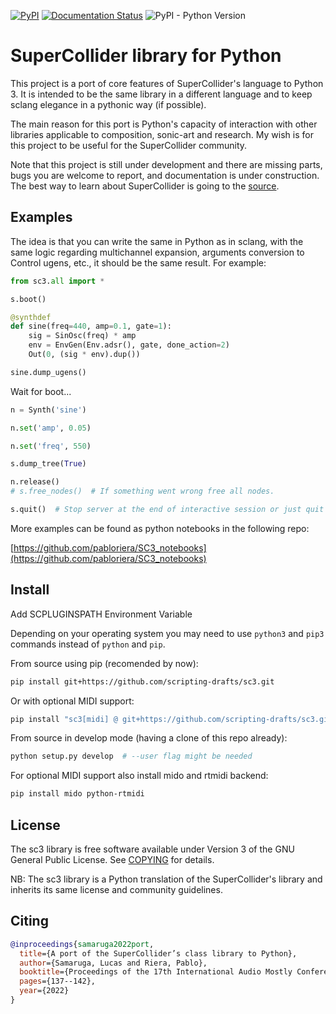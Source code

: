 [![PyPI](https://img.shields.io/pypi/v/sc3)](https://pypi.org/project/sc3)
[![Documentation Status](https://readthedocs.org/projects/sc3/badge/?version=latest)](https://sc3.readthedocs.io/en/latest/?badge=latest)
![PyPI - Python Version](https://img.shields.io/pypi/pyversions/sc3)

SuperCollider library for Python
================================

This project is a port of core features of SuperCollider's language to Python 3. It is intended to be the same library in a different language and to keep sclang elegance in a pythonic way (if possible).

The main reason for this port is Python's capacity of interaction with other libraries applicable to composition, sonic-art and research. My wish is for this project to be useful for the SuperCollider community.

Note that this project is still under development and there are missing parts, bugs you are welcome to report, and documentation is under construction. The best way to learn about SuperCollider is going to the [source](https://supercollider.github.io).

Examples
--------

The idea is that you can write the same in Python as in sclang, with the same logic regarding multichannel expansion, arguments conversion to Control ugens, etc., it should be the same result. For example:

```python
from sc3.all import *

s.boot()

@synthdef
def sine(freq=440, amp=0.1, gate=1):
    sig = SinOsc(freq) * amp
    env = EnvGen(Env.adsr(), gate, done_action=2)
    Out(0, (sig * env).dup())

sine.dump_ugens()
```

Wait for boot...

```python
n = Synth('sine')
```
```python
n.set('amp', 0.05)
```
```python
n.set('freq', 550)
```
```python
s.dump_tree(True)
```
```python
n.release()
# s.free_nodes()  # If something went wrong free all nodes.
```
```python
s.quit()  # Stop server at the end of interactive session or just quit ipython.
```

More examples can be found as python notebooks in the following repo:

[https://github.com/pabloriera/SC3_notebooks](https://github.com/pabloriera/SC3_notebooks)

Install
-------

Add SCPLUGINSPATH Environment Variable

Depending on your operating system you may need to use `python3` and `pip3`
commands instead of `python` and `pip`.

From source using pip (recomended by now):

```bash
pip install git+https://github.com/scripting-drafts/sc3.git
```

Or with optional MIDI support:

```bash
pip install "sc3[midi] @ git+https://github.com/scripting-drafts/sc3.git"
```

From source in develop mode (having a clone of this repo already):

```bash
python setup.py develop  # --user flag might be needed
```

For optional MIDI support also install mido and rtmidi backend:

```bash
pip install mido python-rtmidi
```

License
-------

The sc3 library is free software available under Version 3 of the GNU General Public License. See [COPYING](COPYING) for details.

NB: The sc3 library is a Python translation of the SuperCollider's library and inherits its same license and community guidelines.

Citing
-------

```bibtex
@inproceedings{samaruga2022port,
  title={A port of the SuperCollider’s class library to Python},
  author={Samaruga, Lucas and Riera, Pablo},
  booktitle={Proceedings of the 17th International Audio Mostly Conference},
  pages={137--142},
  year={2022}
}
```
